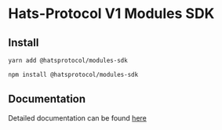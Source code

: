 # Hats-Protocol V1 Modules SDK

## Install

```bash
yarn add @hatsprotocol/modules-sdk

npm install @hatsprotocol/modules-sdk
```

## Documentation

Detailed documentation can be found [here](https://docs.hatsprotocol.xyz/for-developers/modules-sdk)
